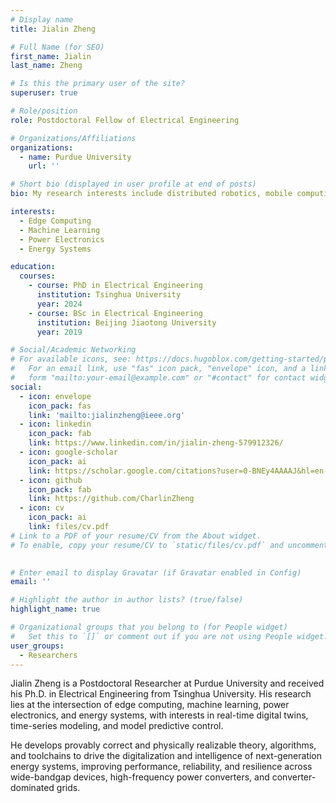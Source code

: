 ```yaml
---
# Display name
title: Jialin Zheng

# Full Name (for SEO)
first_name: Jialin
last_name: Zheng

# Is this the primary user of the site?
superuser: true

# Role/position
role: Postdoctoral Fellow of Electrical Engineering

# Organizations/Affiliations
organizations:
  - name: Purdue University
    url: ''

# Short bio (displayed in user profile at end of posts)
bio: My research interests include distributed robotics, mobile computing and programmable matter.

interests:
  - Edge Computing
  - Machine Learning
  - Power Electronics
  - Energy Systems

education:
  courses:
    - course: PhD in Electrical Engineering
      institution: Tsinghua University
      year: 2024
    - course: BSc in Electrical Engineering
      institution: Beijing Jiaotong University
      year: 2019

# Social/Academic Networking
# For available icons, see: https://docs.hugoblox.com/getting-started/page-builder/#icons
#   For an email link, use "fas" icon pack, "envelope" icon, and a link in the
#   form "mailto:your-email@example.com" or "#contact" for contact widget.
social:
  - icon: envelope
    icon_pack: fas
    link: 'mailto:jialinzheng@ieee.org'
  - icon: linkedin
    icon_pack: fab
    link: https://www.linkedin.com/in/jialin-zheng-579912326/
  - icon: google-scholar
    icon_pack: ai
    link: https://scholar.google.com/citations?user=0-BNEy4AAAAJ&hl=en-US
  - icon: github
    icon_pack: fab
    link: https://github.com/CharlinZheng
  - icon: cv
    icon_pack: ai
    link: files/cv.pdf
# Link to a PDF of your resume/CV from the About widget.
# To enable, copy your resume/CV to `static/files/cv.pdf` and uncomment the lines below.
  

# Enter email to display Gravatar (if Gravatar enabled in Config)
email: ''

# Highlight the author in author lists? (true/false)
highlight_name: true

# Organizational groups that you belong to (for People widget)
#   Set this to `[]` or comment out if you are not using People widget.
user_groups:
  - Researchers
---
```


Jialin Zheng is a Postdoctoral Researcher at Purdue University and received his Ph.D. in Electrical Engineering from Tsinghua University. His research lies at the intersection of edge computing, machine learning, power electronics, and energy systems, with interests in real-time digital twins, time-series modeling, and model predictive control. 

He develops provably correct and physically realizable theory, algorithms, and toolchains to drive the digitalization and intelligence of next-generation energy systems, improving performance, reliability, and resilience across wide-bandgap devices, high-frequency power converters, and converter-dominated grids.
